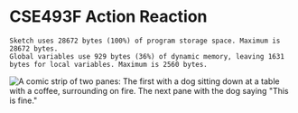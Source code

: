 # CSE493F Action Reaction
 
```
Sketch uses 28672 bytes (100%) of program storage space. Maximum is 28672 bytes.
Global variables use 929 bytes (36%) of dynamic memory, leaving 1631 bytes for local variables. Maximum is 2560 bytes.
```

![A comic strip of two panes: The first with a dog sitting down at a table with a coffee, surrounding on fire. The next pane with the dog saying "This is fine."](https://media.npr.org/assets/img/2023/01/14/this-is-fine_custom-b7c50c845a78f5d7716475a92016d52655ba3115.jpg)
